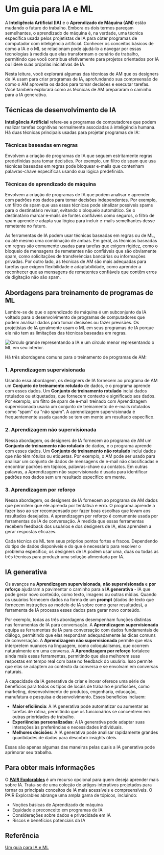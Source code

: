 # Um guia para IA e ML
A **Inteligência Artificial (IA)** e o **Aprendizado de Máquina (AM)** estão mudando o futuro do trabalho. Embora os dois termos pareçam semelhantes, o aprendizado de máquina é, na verdade, uma técnica específica usada pelos projetistas de IA para obter programas de computador com inteligência artificial. Conhecer os conceitos básicos de como a IA e o ML se relacionam pode ajudá-lo a navegar por essas tecnologias à medida que elas transformam o cenário de trabalho, permitindo que você contribua efetivamente para projetos orientados por IA ou lidere suas próprias iniciativas de IA.

Nesta leitura, você explorará algumas das técnicas de AM que os designers de IA usam para criar programas de IA, aprofundando sua compreensão de como o AM aproveita os dados para tomar decisões e executar tarefas. Você também explorará como as técnicas de AM prepararam o caminho para a IA generativa.


## Técnicas de desenvolvimento de IA

**Inteligência Artificial** refere-se a programas de computadores que podem realizar tarefas cognitivas normalmente associadas à inteligência humana. Há duas técnicas principais usadas para projetar programas de IA:

### Técnicas baseadas em regras
Envolvem a criação de programas de IA que seguem estritamente regras predefinidas para tomar decisões. Por exemplo, um filtro de spam que usa técnicas baseadas em regras pode bloquear e-mails que contenham palavras-chave específicas usando sua lógica predefinida.

### Técnicas de aprendizado de máquina
Envolvem a criação de programas de IA que podem analisar e aprender com padrões nos dados para tomar decisões independentes. Por exemplo, um filtro de spam que usa essas técnicas pode sinalizar possíveis spams para o destinatário revisar, evitando o bloqueio automático. Se o destinatário marcar e-mails de fontes confiáveis como seguros, o filtro de spam aprende e adapta sua lógica para incluir e-mails semelhantes desse remetente no futuro.

As ferramentas de IA podem usar técnicas baseadas em regras ou de ML, ou até mesmo uma combinação de ambas. Em geral, as técnicas baseadas em regras são comumente usadas para tarefas que exigem rigidez, como o bloqueio de mensagens de remetentes não confiáveis que são obviamente spam, como solicitações de transferências bancárias ou informações privadas. Por outro lado, as técnicas de AM são mais adequadas para tarefas que exigem flexibilidade e adaptabilidade, como aprender a reconhecer que as mensagens de remetentes confiáveis que contêm erros de digitação não são spam.

## Abordagens para treinamento de programas de ML

Lembre-se de que o aprendizado de máquina é um subconjunto da IA voltado para o desenvolvimento de programas de computadores que podem analisar dados para tomar decisões ou fazer previsões. Os projetistas de IA geralmente usam o ML em seus programas de IA porque ele não tem as limitações das técnicas baseadas em regras.

![Círculo grande representando a IA e um círculo menor representando o ML em seu interior.](https://d3c33hcgiwev3.cloudfront.net/imageAssetProxy.v1/fhJmPeA5QsOHvAoiIR7l0Q_6d55f3e22bca46089a422b26947a14f1_AI-Readings_Graphics_R-004.png?expiry=1743897600000&hmac=6Vy1gQ_ql-iuGC_3WykcJKNpZ4jgZRk_qEWNG8fqkho)

Há três abordagens comuns para o treinamento de programas de AM:

### 1. Aprendizagem supervisionada
Usando essa abordagem, os designers de IA fornecem ao programa de AM um **Conjunto de treinamento rotulado** de dados, e o programa aprende com esses dados. Um **Conjunto de treinamento rotulado** inclui dados rotulados ou etiquetados, que fornecem contexto e significado aos dados. Por exemplo, um filtro de spam de e-mail treinado com Aprendizagem supervisionada usaria um conjunto de treinamento de e-mails rotulados como "spam" ou "não spam". A aprendizagem supervisionada é frequentemente usada quando se tem em mente um resultado específico.

### 2. Aprendizagem não supervisionada
Nessa abordagem, os designers de IA fornecem ao programa de AM um **Conjunto de treinamento não rotulado** de dados, e o programa aprende com esses dados. Um **Conjunto de treinamento não rotulado** inclui dados que não têm rótulos ou etiquetas. Por exemplo, o AM pode ser usado para analisar um conjunto de dados de mensagens de e-mail não classificadas e encontrar padrões em tópicos, palavras-chave ou contatos. Em outras palavras, a Aprendizagem não supervisionada é usada para identificar padrões nos dados sem um resultado específico em mente.

### 3. Aprendizagem por reforço
Nessa abordagem, os designers de IA fornecem ao programa de AM dados que permitem que ele aprenda por tentativa e erro. O programa aprende a fazer isso ao ser recompensado por fazer boas escolhas que levam aos resultados desejados. A aprendizagem por reforço é comumente usada por ferramentas de IA de conversação. À medida que essas ferramentas recebem feedback dos usuários e dos designers de IA, elas aprendem a gerar respostas eficazes.

Cada técnica de ML tem seus próprios pontos fortes e fracos. Dependendo do tipo de dados disponíveis e do que é necessário para resolver o problema específico, os designers de IA podem usar uma, duas ou todas as três técnicas para produzir uma solução alimentada por IA.

## IA generativa

Os avanços na **Aprendizagem supervisionada**, **não supervisionada** e **por reforço** ajudaram a pavimentar o caminho para a **IA generativa** - IA que pode gerar novo conteúdo, como texto, imagens ou outras mídias. Quando os usuários fornecem dados na forma de um **prompt** (dados de texto que fornecem instruções ao modelo de IA sobre como gerar resultados), a ferramenta de IA processa esses dados para gerar novo conteúdo.

Por exemplo, todas as três abordagens desempenham funções distintas nas ferramentas de IA para conversação. A **Aprendizagem supervisionada** equipa as ferramentas de IA para conversação com dados fundamentais de diálogo, permitindo que elas respondam adequadamente às dicas comuns de conversação. A **Aprendizagem não supervisionada** permite que elas interpretem nuances na linguagem, como coloquialismos, que ocorrem naturalmente em uma conversa. A **Aprendizagem por reforço** fortalece ainda mais essas ferramentas, permitindo que elas melhorem suas respostas em tempo real com base no feedback do usuário. Isso permite que elas se adaptem ao contexto da conversa e se envolvam em conversas naturais.

A capacidade da IA generativa de criar e inovar oferece uma série de benefícios para todos os tipos de locais de trabalho e profissões, como marketing, desenvolvimento de produtos, engenharia, educação, manufatura e pesquisa e desenvolvimento. Esses benefícios incluem:

- **Maior eficiência**: A IA generativa pode automatizar ou aumentar as tarefas de rotina, permitindo que os funcionários se concentrem em outras prioridades de trabalho.
- **Experiências personalizadas**: A IA generativa pode adaptar suas interações às preferências e necessidades individuais.
- **Melhores decisões**: A IA generativa pode analisar rapidamente grandes quantidades de dados para descobrir insights úteis.

Essas são apenas algumas das maneiras pelas quais a IA generativa pode aprimorar seu trabalho.

## Para obter mais informações

O [**PAIR Explorables**](https://pair.withgoogle.com/explorables/) é um recurso opcional para quem deseja aprender mais sobre IA. Trata-se de uma coleção de artigos interativos projetados para tornar os principais conceitos de IA mais acessíveis e compreensíveis. O PAIR Explorables abrange uma ampla gama de tópicos, incluindo:

- Noções básicas de Aprendizado de máquina
- Equidade e preconceito em programas de IA
- Considerações sobre dados e privacidade em IA
- Riscos e benefícios potenciais da IA

## Referência
[Um guia para IA e ML](https://www.coursera.org/learn/google-ai-essentials/supplement/6rRI8/a-guide-to-ai-and-ml)